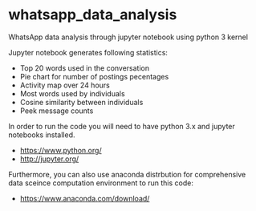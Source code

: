 # whatsapp_data_analysis
WhatsApp data analysis through jupyter notebook using python 3 kernel

Jupyter notebook generates following statistics:
- Top 20 words used in the conversation
- Pie chart for number of postings pecentages
- Activity map over 24 hours
- Most words used by individuals
- Cosine similarity between individuals
- Peek message counts

In order to run the code you will need to have python 3.x and jupyter notebooks installed. 
- https://www.python.org/
- http://jupyter.org/

Furthermore, you can also use anaconda distrbution for comprehensive data sceince computation environment to run this code:
- https://www.anaconda.com/download/
